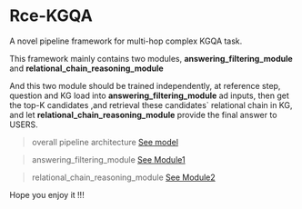 # Rce-KGQA
A novel pipeline framework for multi-hop complex KGQA task.

This framework mainly contains two modules, **answering_filtering_module** and **relational_chain_reasoning_module**

And this two module should be trained independently, at reference step, question and KG load into **answering_filtering_module** ad inputs, then get the top-K candidates
,and retrieval these candidates` relational chain in KG, and let **relational_chain_reasoning_module** provide the final answer to USERS.
> overall pipeline architecture 
[See model](https://github.com/albert-jin/Rce-KGQA/blob/main/intros/all_architecture.pdf)

>answering_filtering_module
[See Module1](https://github.com/albert-jin/Rce-KGQA/blob/main/intros/answer_filtering.pdf)

>relational_chain_reasoning_module
[See Module2](https://github.com/albert-jin/Rce-KGQA/blob/main/intros/relational_chain_reasoning.pdf)


Hope you enjoy it !!!